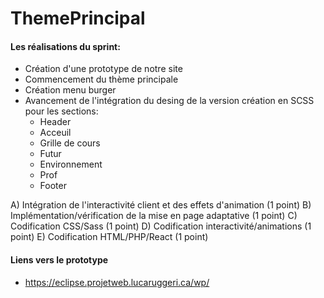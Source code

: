 # ThemePrincipal

#### Les réalisations du sprint:
- Création d'une prototype de notre site
- Commencement du thème principale
- Création menu burger
- Avancement de l'intégration du desing de la version création en SCSS pour les sections:
    - Header
    - Acceuil
    - Grille de cours
    - Futur
    - Environnement
    - Prof
    - Footer
 
A) Intégration de l'interactivité client et des effets d'animation (1 point)
B) Implémentation/vérification de la mise en page adaptative (1 point) 
C) Codification CSS/Sass (1 point) 
D) Codification interactivité/animations (1 point)
E) Codification HTML/PHP/React (1 point)


#### Liens vers le prototype
- https://eclipse.projetweb.lucaruggeri.ca/wp/
